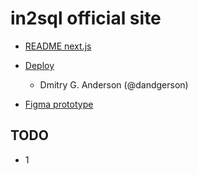 # in2sql official site

- [README next.js](./docs/README.next.js.md)

- [Deploy](https://app.netlify.com/sites/cozy-crumble-bb61a7/deploys/64b3e2763a6d050009f49417)

  - Dmitry G. Anderson (@dandgerson)

- [Figma prototype](https://www.figma.com/file/BZiXYDRekkXY5zqRd3IX3M/in2sql?node-id=25%3A154&mode=dev)

## TODO
- 1